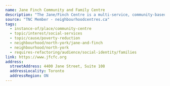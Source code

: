 ```yaml
---
name: Jane Finch Community and Family Centre
description: "The Jane/Finch Centre is a multi-service, community-based organization with a strong focus on poverty reduction through resident engagement, capacity building and anti-oppression. We have a long history of innovation and response to community needs and priorities. For over 40 years, the organization has been strategically building the health and well-being of Jane and Finch in collaboration with residents, community leaders, community groups, organizations and partners from within the local community and beyond."
source: "TNC Member - neighbourhoodcentres.ca"
tags:
  - instance-of/place/community-centre
  - topic/interest/social-services
  - topic/cause/poverty-reduction
  - neighbourhood/north-york/jane-and-finch
  - neighbourhood/north-york
  - requires-refactoring/audience/social-identity/families
link: https://www.jfcfc.org
address:
  streetAddress: 4400 Jane Street, Suite 108
  addressLocality: Toronto
  addressRegion: ON
---
```


